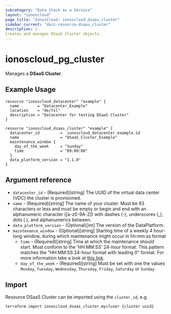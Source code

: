 ```yaml
---
subcategory: "Data Stack as a Service"
layout: "ionoscloud"
page_title: "IonosCloud: ionoscloud_dsaas_cluster"
sidebar_current: "docs-resource-dsaas_cluster"
description: |-
Creates and manages DSaaS Cluster objects.
---
```


# ionoscloud\_pg_cluster

Manages a **DSaaS Cluster**.

## Example Usage

```hcl
resource "ionoscloud_datacenter" "example" {
  name        = "Datacenter_Example"
  location    = "de/txl"
  description = "Datacenter for testing DSaaS Cluster"
}

resource "ionoscloud_dsaas_cluster" "example" {
  datacenter_id   		=  ionoscloud_datacenter.example.id
  name 					= "DSaaS_Cluster_Example"
  maintenance_window {
    day_of_the_week  	= "Sunday"
    time				= "09:00:00"
  }
  data_platform_version	= "1.1.0"
}
```

## Argument reference

* `datacenter_id` - (Required)[string] The UUID of the virtual data center (VDC) the cluster is provisioned.
* `name` - (Required)[string] The name of your cluster. Must be 63 characters or less and must be empty or begin and end with an alphanumeric character ([a-z0-9A-Z]) with dashes (-), underscores (_), dots (.), and alphanumerics between.
* `data_platform_version` - (Optional)[int] The version of the DataPlatform.
* `maintenance_window` - (Optional)[string] Starting time of a weekly 4 hour-long window, during which maintenance might occur in hh:mm:ss format
  * `time` - (Required)[string] Time at which the maintenance should start. Must conform to the 'HH:MM:SS' 24-hour format. This pattern matches the "HH:MM:SS 24-hour format with leading 0" format. For more information take a look at [this link](https://stackoverflow.com/questions/7536755/regular-expression-for-matching-hhmm-time-format).
  * `day_of_the_week` - (Required)[string] Must be set with one the values `Monday`, `Tuesday`, `Wednesday`, `Thursday`, `Friday`, `Saturday` or `Sunday`.

## Import

Resource DSaaS Cluster can be imported using the `cluster_id`, e.g.

```shell
terraform import ionoscloud_dsaas_cluster.mycluser {cluster uuid}
```
